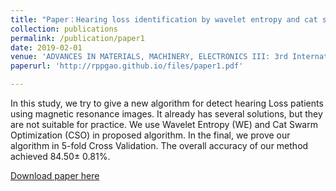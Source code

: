 ```yaml
---
title: "Paper：Hearing loss identification by wavelet entropy and cat swarm optimization"
collection: publications
permalink: /publication/paper1
date: 2019-02-01
venue: 'ADVANCES IN MATERIALS, MACHINERY, ELECTRONICS III: 3rd International Conference on Advances in Materials, Machinery, Electronics (AMME 2019) '
paperurl: 'http://rppgao.github.io/files/paper1.pdf'

---
```

In this study, we try to give a new algorithm for detect hearing Loss patients using magnetic resonance images. It already has several solutions, but they are not suitable for practice. We use Wavelet Entropy (WE) and Cat Swarm Optimization (CSO) in proposed algorithm. In the final, we prove our algorithm in 5-fold Cross Validation. The overall accuracy of our method achieved 84.50± 0.81%.

[Download paper here](http://rppgao.github.io/files/paper1.pdf)

